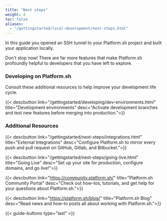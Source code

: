 ```yaml
---
title: "Next steps"
weight: 4
toc: false
aliases:
  - "/gettingstarted/local-development/next-steps.html"
---
```


In this guide you opened an SSH tunnel to your Platform.sh project and built your application locally.

Don't stop now! There are far more features that make Platform.sh profoundly helpful to developers that you have left to explore.

### Developing on Platform.sh

Consult these additional resources to help improve your development life cycle.

{{< descbutton link="/gettingstarted/developing/dev-environments.html" title="Development environments" desc="Activate development branches and test new features before merging into production.">}}

### Additional Resources

{{< descbutton link="/gettingstarted/next-steps/integrations.html" title="External Integrations" desc="Configure Platform.sh to mirror every push and pull request on GitHub, Gitlab, and Bitbucket.">}}

{{< descbutton link="/gettingstarted/next-steps/going-live.html" title="Going Live" desc="Set up your site for production, configure domains, and go live!">}}

{{< descbutton link="https://community.platform.sh/" title="Platform.sh Community Portal" desc="Check out how-tos, tutorials, and get help for your questions about Platform.sh.">}}

{{< descbutton link="https://platform.sh/blog/" title="Platform.sh Blog" desc="Read news and how-to posts all about working with Platform.sh.">}}

{{< guide-buttons type="last" >}}

